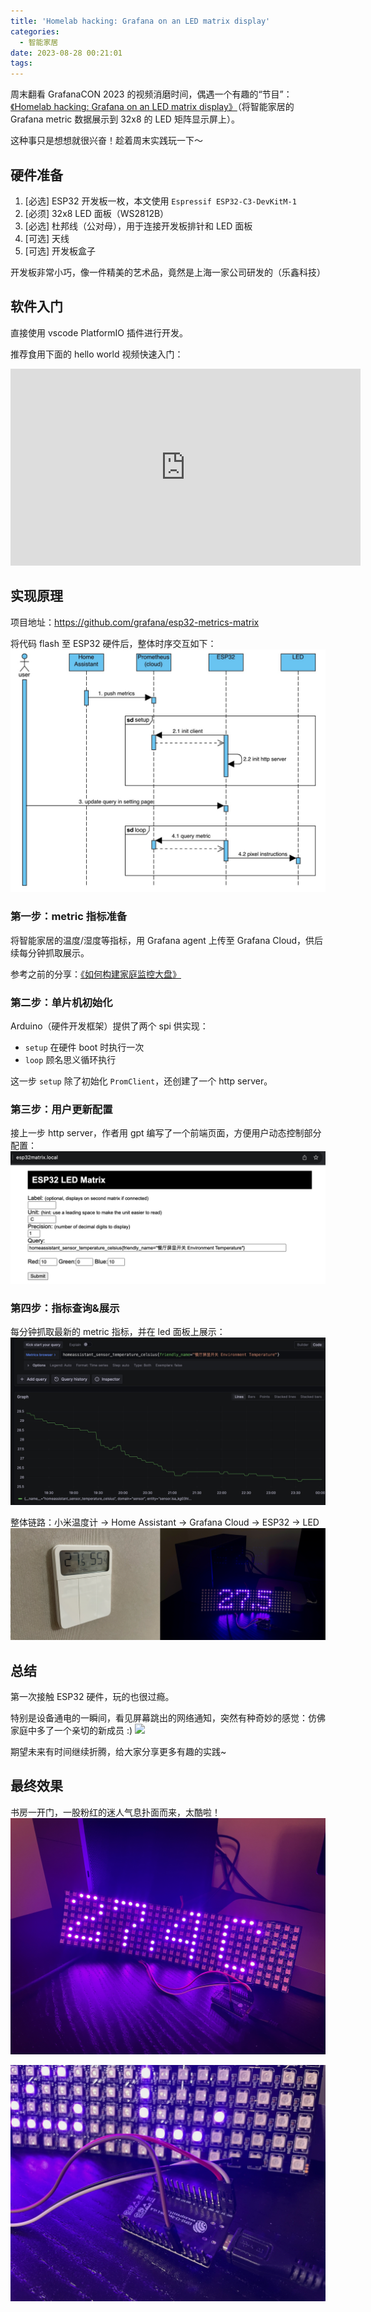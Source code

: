 ```yaml
---
title: 'Homelab hacking: Grafana on an LED matrix display'
categories:
  - 智能家居
date: 2023-08-28 00:21:01
tags:
---
```



周末翻看 GrafanaCON 2023 的视频消磨时间，偶遇一个有趣的“节目”：[《Homelab hacking: Grafana on an LED matrix display》](https://grafana.com/about/events/grafanacon/2023/session/time-series-visualization-on-led-display/?src=ggl-s&mdm=cpc&cnt=99878325494&camp=b-grafana-exac-amer&trm=grafana&plcmt=learn-nav)（将智能家居的 Grafana metric 数据展示到 32x8 的 LED 矩阵显示屏上）。

这种事只是想想就很兴奋！趁着周末实践玩一下～

<!--more-->

## 硬件准备
1. [必选] ESP32 开发板一枚，本文使用 `Espressif ESP32-C3-DevKitM-1`
2. [必须] 32x8 LED 面板（WS2812B）
3. [必选] 杜邦线（公对母），用于连接开发板排针和 LED 面板
4. [可选] 天线
5. [可选] 开发板盒子

开发板非常小巧，像一件精美的艺术品，竟然是上海一家公司研发的（乐鑫科技）

## 软件入门
直接使用 vscode PlatformIO 插件进行开发。

推荐食用下面的 hello world 视频快速入门：
<iframe width="560" height="315" src="https://www.youtube.com/embed/tc3Qnf79Ny8?si=WpN7iNJA51FAhTjm" title="YouTube video player" frameborder="0" allow="accelerometer; autoplay; clipboard-write; encrypted-media; gyroscope; picture-in-picture; web-share" allowfullscreen></iframe>

## 实现原理
项目地址：https://github.com/grafana/esp32-metrics-matrix 

将代码 flash 至 ESP32 硬件后，整体时序交互如下：
![](../images/blog/2021-09-04-jvm-note/16931507619271.jpg)

### 第一步：metric 指标准备
将智能家居的温度/湿度等指标，用 Grafana agent 上传至 Grafana Cloud，供后续每分钟抓取展示。

参考之前的分享：[《如何构建家庭监控大盘》](/blog/20220327/smart-home-dashboard/)

### 第二步：单片机初始化
Arduino（硬件开发框架）提供了两个 spi 供实现：
- `setup` 在硬件 boot 时执行一次
- `loop` 顾名思义循环执行 

这一步 `setup` 除了初始化 `PromClient`，还创建了一个 http server。

### 第三步：用户更新配置
接上一步 http server，作者用 gpt 编写了一个前端页面，方便用户动态控制部分配置：
![](../images/blog/2021-09-04-jvm-note/16931506456594.jpg)

### 第四步：指标查询&展示
每分钟抓取最新的 metric 指标，并在 led 面板上展示：
![](../images/blog/2021-09-04-jvm-note/16931521726946.jpg)

整体链路：小米温度计 -> Home Assistant -> Grafana Cloud -> ESP32 -> LED
![overview](../images/blog/2021-09-04-jvm-note/overview.jpg)

## 总结
第一次接触 ESP32 硬件，玩的也很过瘾。

特别是设备通电的一瞬间，看见屏幕跳出的网络通知，突然有种奇妙的感觉：仿佛家庭中多了一个亲切的新成员 :)
<image src="/images/blog/2021-09-04-jvm-note/16931514491369.jpg" width="300">

期望未来有时间继续折腾，给大家分享更多有趣的实践~

## 最终效果
书房一开门，一股粉红的迷人气息扑面而来，太酷啦！
![1 -6-](../images/blog/2021-09-04-jvm-note/1%20-6-.png)

![](../images/blog/2021-09-04-jvm-note/16931395653162.jpg)